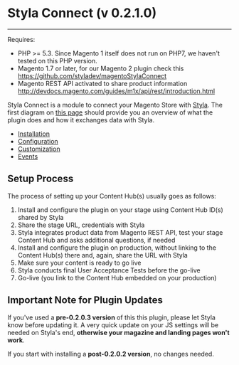 # Styla Connect (v 0.2.1.0)
---

Requires:
* PHP >= 5.3. Since Magento 1 itself does not run on PHP7, we haven't tested on this PHP version.
* Magento 1.7 or later, for our Magento 2 plugin check this https://github.com/styladev/magentoStylaConnect
* Magento REST API activated to share product information http://devdocs.magento.com/guides/m1x/api/rest/introduction.html

Styla Connect is a module to connect your Magento Store with [Styla](http://www.styla.com/). The first diagram on [this page](https://styladocs.atlassian.net/wiki/spaces/CO/pages/9961481/Technical+Integration) should provide you an overview of what the plugin does and how it exchanges data with Styla.

* [Installation](doc/installation.md)
* [Configuration](doc/configuration.md)
* [Customization](doc/customization.md)
* [Events](doc/events.md)


## Setup Process

The process of setting up your Content Hub(s) usually goes as follows:

1. Install and configure the plugin on your stage using Content Hub ID(s) shared by Styla
2. Share the stage URL, credentials with Styla
4. Styla integrates product data from Magento REST API, test your stage Content Hub and asks additional questions, if needed
5. Install and configure the plugin on production, without linking to the Content Hub(s) there and, again, share the URL with Styla
6. Make sure your content is ready to go live
7. Styla conducts final User Acceptance Tests before the go-live
8. Go-live (you link to the Content Hub embedded on your production)

## Important Note for Plugin Updates

If you've used a **pre-0.2.0.3 version** of this this plugin, please let Styla know before updating it. A very quick update on your JS settings will be needed on Styla's end, **otherwise your magazine and landing pages won't work**. 

If you start with installing a **post-0.2.0.2 version**, no changes needed. 
